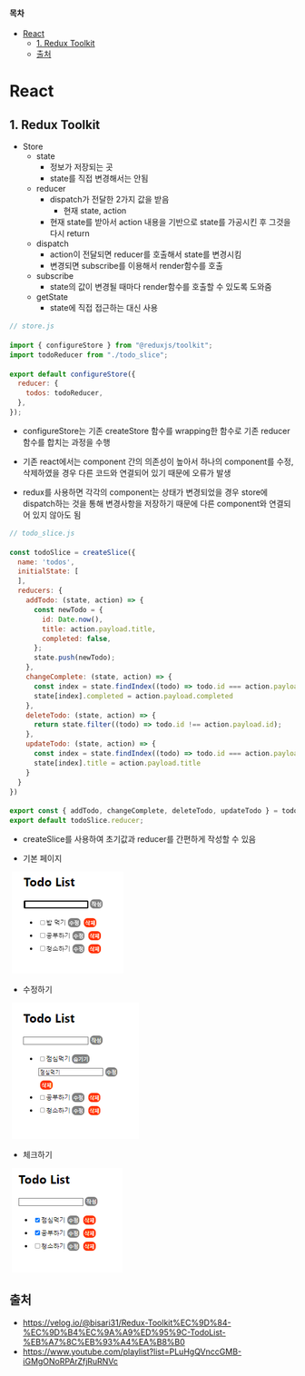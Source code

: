 #### 목차

- [React](#react)
  * [1. Redux Toolkit](#1-redux-toolkit)
  * [출처](#출처)

# React

## 1. Redux Toolkit

- Store
  - state
    - 정보가 저장되는 곳
    - state를 직접 변경해서는 안됨
  - reducer
    - dispatch가 전달한 2가지 값을 받음
      - 현재 state, action
    - 현재 state를 받아서 action 내용을 기반으로 state를 가공시킨 후 그것을 다시 return 
  - dispatch
    - action이 전달되면 reducer를 호출해서 state를 변경시킴
    - 변경되면 subscribe를 이용해서 render함수를 호출
  - subscribe
    - state의 값이 변경될 때마다 render함수를 호출할 수 있도록 도와줌
  - getState
    - state에 직접 접근하는 대신 사용

```javascript
// store.js

import { configureStore } from "@reduxjs/toolkit";
import todoReducer from "./todo_slice";

export default configureStore({
  reducer: {
    todos: todoReducer,
  },
});
```

- configureStore는 기존 createStore 함수를 wrapping한 함수로 기존 reducer 함수를 합치는 과정을 수행

- 기존 react에서는 component 간의 의존성이 높아서 하나의 component를 수정, 삭제하였을 경우 다른 코드와 연결되어 있기 때문에 오류가 발생
- redux를 사용하면 각각의 component는 상태가 변경되었을 경우 store에 dispatch하는 것을 통해 변경사항을 저장하기 때문에 다른 component와 연결되어 있지 않아도 됨

```javascript
// todo_slice.js

const todoSlice = createSlice({
  name: 'todos',
  initialState: [
  ],
  reducers: {
    addTodo: (state, action) => {
      const newTodo = {
        id: Date.now(),
        title: action.payload.title,
        completed: false,
      };
      state.push(newTodo);
    },
    changeComplete: (state, action) => {
      const index = state.findIndex((todo) => todo.id === action.payload.id);
      state[index].completed = action.payload.completed
    },
    deleteTodo: (state, action) => {
      return state.filter((todo) => todo.id !== action.payload.id);
    },
    updateTodo: (state, action) => {
      const index = state.findIndex((todo) => todo.id === action.payload.id);
      state[index].title = action.payload.title
    }
  }
})

export const { addTodo, changeComplete, deleteTodo, updateTodo } = todoSlice.actions;
export default todoSlice.reducer;
```

- createSlice를 사용하여 초기값과 reducer를 간편하게 작성할 수 있음



- 기본 페이지

​	![image-20220716002912575](0715_TIL_React_07.assets/image-20220716002912575.png)

- 수정하기

​	![image-20220716002937017](0715_TIL_React_07.assets/image-20220716002937017.png)

- 체크하기

​	![image-20220716002951849](0715_TIL_React_07.assets/image-20220716002951849.png)



## 출처

- https://velog.io/@bisari31/Redux-Toolkit%EC%9D%84-%EC%9D%B4%EC%9A%A9%ED%95%9C-TodoList-%EB%A7%8C%EB%93%A4%EA%B8%B0
- https://www.youtube.com/playlist?list=PLuHgQVnccGMB-iGMgONoRPArZfjRuRNVc
